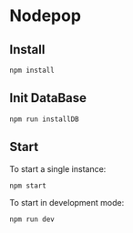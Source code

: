 # Nodepop

## Install
```SHELL
npm install
```
## Init DataBase

```SHELL
npm run installDB
```
## Start

To start a single instance:    
```SHELL
npm start
```

To start in development mode:
```SHELL
npm run dev
```
